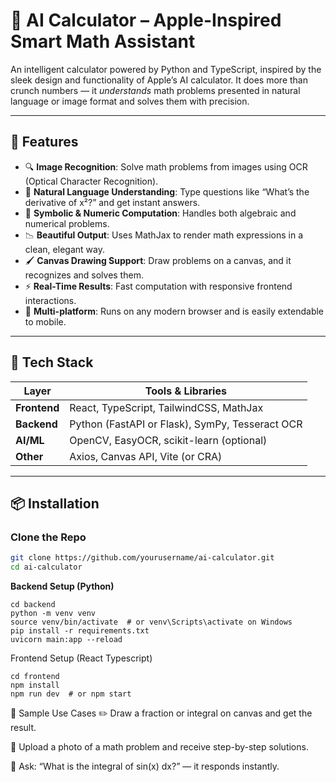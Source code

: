 # 🧠 AI Calculator – Apple-Inspired Smart Math Assistant

An intelligent calculator powered by Python and TypeScript, inspired by the sleek design and functionality of Apple’s AI calculator. It does more than crunch numbers — it *understands* math problems presented in natural language or image format and solves them with precision.

---

## 🚀 Features

- 🔍 **Image Recognition**: Solve math problems from images using OCR (Optical Character Recognition).
- 💬 **Natural Language Understanding**: Type questions like “What’s the derivative of x²?” and get instant answers.
- 🧮 **Symbolic & Numeric Computation**: Handles both algebraic and numerical problems.
- 📉 **Beautiful Output**: Uses MathJax to render math expressions in a clean, elegant way.
- 🖌️ **Canvas Drawing Support**: Draw problems on a canvas, and it recognizes and solves them.
- ⚡ **Real-Time Results**: Fast computation with responsive frontend interactions.
- 🔁 **Multi-platform**: Runs on any modern browser and is easily extendable to mobile.

---

## 🧰 Tech Stack

| Layer        | Tools & Libraries                        |
|--------------|------------------------------------------|
| **Frontend** | React, TypeScript, TailwindCSS, MathJax  |
| **Backend**  | Python (FastAPI or Flask), SymPy, Tesseract OCR |
| **AI/ML**    | OpenCV, EasyOCR, scikit-learn (optional) |
| **Other**    | Axios, Canvas API, Vite (or CRA)         |

---

## 📦 Installation
### Clone the Repo

```bash
git clone https://github.com/yourusername/ai-calculator.git
cd ai-calculator
```

**Backend Setup (Python)**
```
cd backend
python -m venv venv
source venv/bin/activate  # or venv\Scripts\activate on Windows
pip install -r requirements.txt
uvicorn main:app --reload
```

Frontend Setup (React Typescript)
```
cd frontend
npm install
npm run dev  # or npm start
```

🧪 Sample Use Cases
✏️ Draw a fraction or integral on canvas and get the result.

📸 Upload a photo of a math problem and receive step-by-step solutions.

💬 Ask: “What is the integral of sin(x) dx?” — it responds instantly.


    
